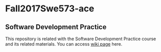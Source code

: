 # Fall2017Swe573-ace
## **Software Development Practice**
This repository is related with the Software Development Practice course and its related materials. You can access [wiki page](https://github.com/acersoz/Fall2017Swe573-ace/wiki) here.
